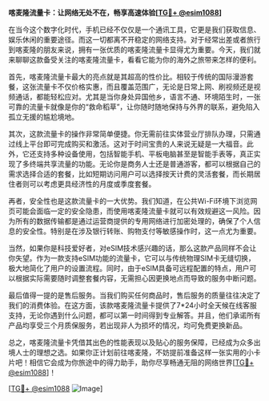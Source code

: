 **喀麦隆流量卡：让网络无处不在，畅享高速体验[[TG💪+ @esim1088](https://t.me/s/esim1088)]**

在当今这个数字化时代，手机已经不仅仅是一个通讯工具，它更是我们获取信息、娱乐休闲的重要途径。而这一切都离不开稳定的网络支持。对于经常出差或者旅行到喀麦隆的朋友来说，拥有一张优质的喀麦隆流量卡显得尤为重要。今天，我们就来聊聊这款备受关注的喀麦隆流量卡，看看它能为你的海外之旅带来怎样的便利。

首先，喀麦隆流量卡最大的亮点就是其超高的性价比。相较于传统的国际漫游套餐，这张流量卡不仅价格实惠，而且覆盖范围广，无论是日常上网、刷视频还是视频通话，都能轻松应对。尤其是当你身处异国他乡，语言不通、环境陌生时，一张可靠的流量卡就像是你的“救命稻草”，让你随时随地保持与外界的联系，避免陷入孤立无援的尴尬境地。

其次，这款流量卡的操作非常简单便捷。你无需前往实体营业厅排队办理，只需通过线上平台即可完成购买和激活。这对于时间宝贵的人来说无疑是一大福音。此外，它还支持多种设备使用，包括智能手机、平板电脑甚至是智能手表等，真正实现了多终端共享流量的功能。无论你是商务人士还是普通游客，都可以根据自己的需求选择合适的套餐，比如短期访问用户可以选择按天计费的灵活套餐，而长期居住者则可以考虑更具经济性的月度或季度套餐。

再者，安全性也是这款流量卡的一大优势。我们知道，在公共Wi-Fi环境下浏览网页可能会面临一定的安全隐患，而使用喀麦隆流量卡就可以有效规避这一风险。因为所有的数据传输都是通过运营商提供的专用网络进行加密处理的，确保了个人信息的安全性。特别是在涉及银行转账、购物支付等敏感操作时，这一点尤为重要。

当然，如果你是科技爱好者，对eSIM技术感兴趣的话，那么这款产品同样不会让你失望。作为一款支持eSIM功能的流量卡，它可以与传统物理SIM卡无缝切换，极大地简化了用户的设置流程。同时，由于eSIM具备可远程配置的特点，用户可以根据实际需要随时调整套餐内容，无需担心因更换地点而导致的服务中断问题。

最后值得一提的是售后服务。当我们购买任何商品时，售后服务的质量往往决定了我们的消费体验。在这方面，该款喀麦隆流量卡提供了7*24小时全天候在线客服支持，无论你遇到什么问题，都可以第一时间得到专业解答。并且，他们承诺所有产品均享受三个月质保服务，若出现非人为损坏的情况，均可免费更换新品。

总之，喀麦隆流量卡凭借其出色的性能表现以及贴心的服务保障，已经成为众多出境人士的理想之选。如果你正计划前往喀麦隆，不妨提前准备这样一张实用的小卡片吧！相信它会成为你旅途中的得力助手，助你尽享畅通无阻的网络世界[[TG💪+ @esim1088](https://t.me/s/esim1088)]！

[[TG💪+ @esim1088](https://t.me/s/esim1088) ![Image](https://i.postimg.cc/4NQfJmqS/Snipaste-2025-05-13-00-14-12.png)]